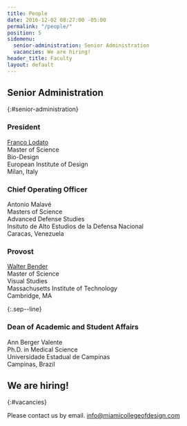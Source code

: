 ```yaml
---
title: People
date: 2016-12-02 08:27:00 -05:00
permalink: "/people/"
position: 5
sidemenu:
  senior-administration: Senior Administration
  vacancies: We are hiring!
header_title: Faculty
layout: default
---
```


## Senior Administration

{:#senior-administration}

### President

[Franco Lodato](https://en.wikipedia.org/wiki/Franco_Lodato) <br/>
Master of Science <br/>
Bio-Design <br/>
European Institute of Design <br/>
Milan, Italy <br/>

### Chief Operating Officer

Antonio Malavé <br/>
Masters of Science <br/>
Advanced Defense Studies <br/>
Insituto de Alto Estudios de la Defensa Nacional <br/>
Caracas, Venezuela <br/>

### Provost

[Walter Bender](https://en.wikipedia.org/wiki/Walter_Bender) <br/>
Master of Science <br/>
Visual Studies <br/>
Massachusetts Institute of Technology <br/>
Cambridge, MA <br/>

{:.sep--line}

### Dean of Academic and Student Affairs

Ann Berger Valente <br/>
Ph.D. in Medical Science <br/>
Universidade Estadual de Campinas <br/>
Campinas, Brazil <br/>

## We are hiring!

{:#vacancies}

Please contact us by email.
[info@miamicollegeofdesign.com](mailto:info@miamicollegeofdesign.com)